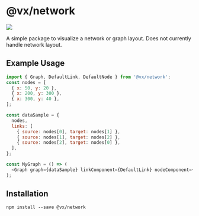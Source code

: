 # @vx/network

<a title="@vx/network npm downloads" href="https://www.npmjs.com/package/@vx/network">
  <img src="https://img.shields.io/npm/dm/@vx/network.svg?style=flat-square" />
</a>

A simple package to visualize a network or graph layout. Does not currently handle network layout.

## Example Usage

```js
import { Graph, DefaultLink, DefaultNode } from '@vx/network';
const nodes = [
  { x: 50, y: 20 },
  { x: 200, y: 300 },
  { x: 300, y: 40 },
];

const dataSample = {
  nodes,
  links: [
    { source: nodes[0], target: nodes[1] },
    { source: nodes[1], target: nodes[2] },
    { source: nodes[2], target: nodes[0] },
  ],
};

const MyGraph = () => (
  <Graph graph={dataSample} linkComponent={DefaultLink} nodeComponent={DefaultNode} />
);
```

## Installation

```
npm install --save @vx/network
```
